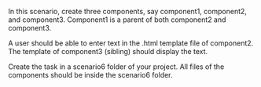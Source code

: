 In this scenario, create three components, say component1, component2, and component3. Component1 is
a parent of both component2 and component3.

A user should be able to enter text in the .html template file of component2. The template of
component3 (sibling) should display the text.

Create the task in a scenario6 folder of your project. All files of the components should be inside
the scenario6 folder.
